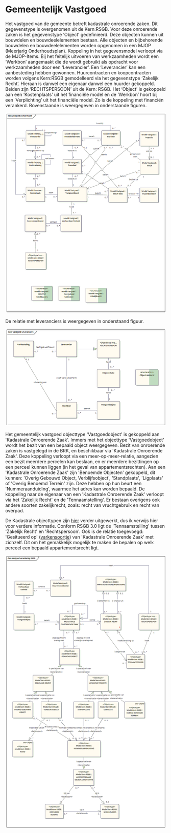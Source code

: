 # Gemeentelijk Vastgoed

Het vastgoed van de gemeente betreft kadastrale onroerende zaken. Dit gegevenstype is overgenomen uit de Kern:RSGB. Voor deze onroerende zaken is het gegevenstype ‘Object’ gedefinieerd. Deze objecten kunnen uit bouwdelen en bouwdeelelementen bestaan. Alle objecten en bijbehorende bouwdelen en bouwdeelelementen worden opgenomen in een MJOP (Meerjarig Onderhoudsplan). Koppeling in het gegevensmodel verloopt via de MJOP-Items. Bij het feitelijk uitvoeren van werkzaamheden wordt een ‘Werkbon’ aangemaakt die de wordt gebruikt als opdracht voor werkzaamheden door een ‘Leverancier’. Een ‘Leverancier’ kan een aanbesteding hebben gewonnen.
Huurcontracten en koopcontracten worden volgens Kern:RSGB gemodelleerd via het gegevenstype ‘Zakelijk Recht’. Hieraan is danwel een eigenaar danwel een huurder gekoppeld. Beiden zijn ‘RECHTSPERSOON’ uit de Kern: RSGB.
Het ‘Object’ is gekoppeld aan een ‘Kostenplaats’ uit het financiële model en de ‘Werkbon’ hoort bij een ‘Verplichting’ uit het financiële model. Zo is de koppeling met financiën verankerd.
Bovenstaande is weergegeven in onderstaande figuren.

![Gegevensmodel Vastgoed][gegevensmodelVastgoed]

De relatie met leveranciers is weergegeven in onderstaand figuur.

![Vastgoed Leveranciers][vastgoedLeveranciers]

Het gemeentelijk vastgoed objecttype 'Vastgoedobject' is gekoppeld aan 'Kadastrale Onroerende Zaak'. Immers met het objecttype 'Vastgoedobject' wordt het bezit van een bepaald object weergegeven. Bezit van onroerende zaken is vastgelegd in de BRK, en beschikbaar via 'Kadastrale Onroerende Zaak'. Deze koppeling verloopt via een meer-op-meer-relatie, aangezien een bezit meerdere percelen kan beslaan, en er meerdere bezittingen op een perceel kunnen liggen (in het geval van appartementsrechten).
Aan een 'Kadastrale Onroerende Zaak' zijn 'Benoemde Objecten' gekoppeld, dit kunnen: 'Overig Gebouwd Object, Verblijfsobject', 'Standplaats', 'Ligplaats' of 'Overig Benoemd Terrein' zijn. Deze hebben op hun beurt een 'Nummeraanduiding', waarmee het adres kan worden bepaald.
De koppeling naar de eigenaar van een 'Kadastrale Onroerende Zaak' verloopt via het 'Zakelijk Recht' en de 'Tennaamstelling'. Er bestaan overigens ook andere soorten zakelijkrecht, zoals: recht van vruchtgebruik en recht van overpad.  

De Kadastrale objecttypen zijn [hier](ruimteAlgemeen.md#bag-basisregistratie-adressen-en-gebouwen) verder uitgewerkt, dus ik verwijs hier voor verdere informatie. Conform RSGB 3.0 ligt de 'Tennaamstelling' tussen 'Zakelijk Recht' en 'Rechtspersoon'. Ook is de relatie toegevoegd: 'Gesitueerd op' ([varkensoortje](../generatie.md#voorbeeld-c)) van 'Kadastrale Onroerende Zaak' met zichzelf. Dit om het gemakkelijk mogelijk te maken de bepalen op welk perceel een bepaald appartementsrecht ligt.

![Vastgoed Relatie tot RSGB][vastgoedRelatieRSGB]

[gegevensmodelVastgoed]: image/EAID_00D4246F_6ED7_4690_A180_ACCCD6AB1291.gif "Gegevensmodel Vastgoed"
[vastgoedLeveranciers]: image/EAID_06E44472_8C2A_40eb_9965_DCF91A1322C9.gif "Vastgoed Leveranciers"
[vastgoedRelatieRSGB]: image/EAID_35F1950E_923C_4a25_90B5_C67423B2C029.gif "Vastgoed Relatie tot RSGB"